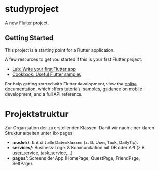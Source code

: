 # studyproject

A new Flutter project.

## Getting Started

This project is a starting point for a Flutter application.

A few resources to get you started if this is your first Flutter project:

- [Lab: Write your first Flutter app](https://docs.flutter.dev/get-started/codelab)
- [Cookbook: Useful Flutter samples](https://docs.flutter.dev/cookbook)

For help getting started with Flutter development, view the
[online documentation](https://docs.flutter.dev/), which offers tutorials,
samples, guidance on mobile development, and a full API reference.

# Projektstruktur

Zur Organisation der zu erstellenden Klassen. Damit wir nach einer klaren Struktur arbeiten
unter lib>pages

- **models/**: Enthält alle Datenklassen (z. B. User, Task, DailyTip).
- **services/**: Business-Logik & Kommunikation mit DB oder API (z.B. user_service, task_service,...)
- **pages/**: Screens der App (HomePage, QuestPage, FriendPage, SelfPage).
